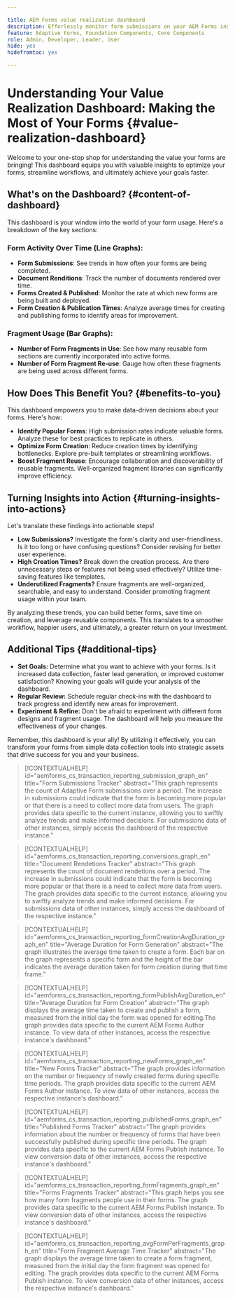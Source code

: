 ```yaml
---

title: AEM Forms value realization dashboard
description: Efforlessly monitor form submissions on your AEM Forms instances with our intuitive tracking dashboard. 
feature: Adaptive Forms, Foundation Components, Core Components
role: Admin, Developer, Leader, User
hide: yes
hidefromtoc: yes

---
```


# Understanding Your Value Realization Dashboard: Making the Most of Your Forms {#value-realization-dashboard}

Welcome to your one-stop shop for understanding the value your forms are bringing! This dashboard equips you with valuable insights to optimize your forms, streamline workflows, and ultimately achieve your goals faster.

## What's on the Dashboard? {#content-of-dashboard}

This dashboard is your window into the world of your form usage. Here's a breakdown of the key sections:

### Form Activity Over Time (Line Graphs):

* **Form Submissions**: See trends in how often your forms are being completed.
* **Document Renditions**: Track the number of documents rendered over time.
* **Forms Created & Published**: Monitor the rate at which new forms are being built and deployed.
* **Form Creation & Publication Times**: Analyze average times for creating and publishing forms to identify areas for improvement.

### Fragment Usage (Bar Graphs):

* **Number of Form Fragments in Use**: See how many reusable form sections are currently incorporated into active forms.
* **Number of Form Fragment Re-use**: Gauge how often these fragments are being used across different forms.


## How Does This Benefit You? {#benefits-to-you}

This dashboard empowers you to make data-driven decisions about your forms. Here's how:

* **Identify Popular Forms**: High submission rates indicate valuable forms. Analyze these for best practices to replicate in others.
* **Optimize Form Creation**: Reduce creation times by identifying bottlenecks. Explore pre-built templates or streamlining workflows.
* **Boost Fragment Reuse**: Encourage collaboration and discoverability of reusable fragments. Well-organized fragment libraries can significantly improve efficiency.


## Turning Insights into Action {#turning-insights-into-actions}

Let's translate these findings into actionable steps!

* **Low Submissions?** Investigate the form's clarity and user-friendliness. Is it too long or have confusing questions? Consider revising for better user experience.
* **High Creation Times?** Break down the creation process. Are there unnecessary steps or features not being used effectively? Utilize time-saving features like templates.
* **Underutilized Fragments?** Ensure fragments are well-organized, searchable, and easy to understand. Consider promoting fragment usage within your team.

By analyzing these trends, you can build better forms, save time on creation, and leverage reusable components. This translates to a smoother workflow, happier users, and ultimately, a greater return on your investment.


## Additional Tips {#additional-tips}

* **Set Goals:** Determine what you want to achieve with your forms. Is it increased data collection, faster lead generation, or improved customer satisfaction? Knowing your goals will guide your analysis of the dashboard.
* **Regular Review:** Schedule regular check-ins with the dashboard to track progress and identify new areas for improvement.
* **Experiment & Refine:** Don't be afraid to experiment with different form designs and fragment usage. The dashboard will help you measure the effectiveness of your changes.

Remember, this dashboard is your ally! By utilizing it effectively, you can transform your forms from simple data collection tools into strategic assets that drive success for you and your business.


>[!CONTEXTUALHELP]
>id="aemforms_cs_transaction_reporting_submission_graph_en"
>title="Form Submissions Tracker"
>abstract="This graph represents the count of Adaptive Form submissions over a period. The increase in submissions could indicate that the form is becoming more popular or that there is a need to collect more data from users. The graph provides data specific to the current instance, allowing you to swiftly analyze trends and make informed decisions. For submissions data of other instances, simply access the dashboard of the respective instance."

>[!CONTEXTUALHELP]
>id="aemforms_cs_transaction_reporting_conversions_graph_en"
>title="Document Rendetions  Tracker"
>abstract="This graph represents the count of document rendetions over a period. The increase in submissions could indicate that the form is becoming more popular or that there is a need to collect more data from users. The graph provides data specific to the current instance, allowing you to swiftly analyze trends and make informed decisions. For submissions data of other instances, simply access the dashboard of the respective instance."

>[!CONTEXTUALHELP]
>id="aemforms_cs_transaction_reporting_formCreationAvgDuration_graph_en"
>title="Average Duration for Form Generation"
>abstract="The graph illustrates the average time taken to create a form. Each bar on the graph represents a specific form and the height of the bar indicates the average duration taken for form creation during that time frame."

>[!CONTEXTUALHELP]
>id="aemforms_cs_transaction_reporting_formPublishAvgDuration_en"
>title="Average Duration for Form Creation"
>abstract="The graph displays the average time taken to create and publish a form, measured from the initial day the form was opened for editing.The graph provides data specific to the current AEM Forms Author instance. To view data of other instances, access the respective instance's dashboard."

>[!CONTEXTUALHELP]
>id="aemforms_cs_transaction_reporting_newForms_graph_en"
>title="New Forms Tracker"
>abstract="The graph provides information on the number or frequency of newly created forms during specific time periods. The graph provides data specific to the current AEM Forms Author instance. To view data of other instances, access the respective instance's dashboard."

>[!CONTEXTUALHELP]
>id="aemforms_cs_transaction_reporting_publishedForms_graph_en"
>title="Published Forms Tracker"
>abstract="The graph provides information about the number or frequency of forms that have been successfully published during specific time periods. The graph provides data specific to the current AEM Forms Publish instance. To view conversion data of other instances, access the respective instance's dashboard."

>[!CONTEXTUALHELP]
>id="aemforms_cs_transaction_reporting_formFragments_graph_en"
>title="Forms Fragments Tracker"
>abstract="This graph helps you see how many form fragments people use in their forms. The graph provides data specific to the current AEM Forms Publish instance. To view conversion data of other instances, access the respective instance's dashboard."

>[!CONTEXTUALHELP]
>id="aemforms_cs_transaction_reporting_avgFormPerFragments_graph_en"
>title="Form Fragment Average Time Tracker"
>abstract="The graph displays the average time taken to create a form fragment, measured from the initial day the form fragment was opened for editing. The graph provides data specific to the current AEM Forms Publish instance. To view conversion data of other instances, access the respective instance's dashboard."